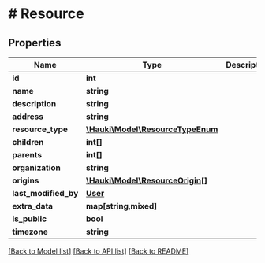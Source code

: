 # # Resource

## Properties

Name | Type | Description | Notes
------------ | ------------- | ------------- | -------------
**id** | **int** |  | [readonly]
**name** | **string** |  | [optional]
**description** | **string** |  | [optional]
**address** | **string** |  | [optional]
**resource_type** | [**\Hauki\Model\ResourceTypeEnum**](ResourceTypeEnum.md) |  | [optional]
**children** | **int[]** |  | [optional]
**parents** | **int[]** |  | [optional]
**organization** | **string** |  | [optional]
**origins** | [**\Hauki\Model\ResourceOrigin[]**](ResourceOrigin.md) |  | [optional]
**last_modified_by** | [**User**](User.md) |  | [readonly]
**extra_data** | **map[string,mixed]** |  | [optional]
**is_public** | **bool** |  | [optional]
**timezone** | **string** |  | [optional]

[[Back to Model list]](../../README.md#models) [[Back to API list]](../../README.md#endpoints) [[Back to README]](../../README.md)
